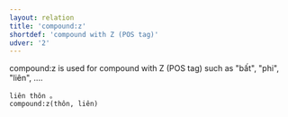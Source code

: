 ```yaml
---
layout: relation
title: 'compound:z'
shortdef: 'compound with Z (POS tag)'
udver: '2'
---
```


compound:z is used for compound with Z (POS tag) such as "bất", "phi", "liên", ....

~~~ sdparse
liên thôn 。
compound:z(thôn, liên)
~~~

<!-- Interlanguage links updated Út 9. května 2023, 20:04:07 CEST -->
